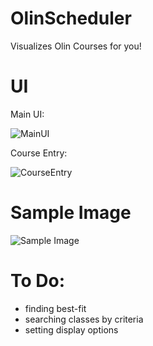 # OlinScheduler
Visualizes Olin Courses for you!

# UI

Main UI:

![MainUI](https://github.com/yycho0108/OlinSchedulerPy/blob/master/img/MainUI.png)

Course Entry:

![CourseEntry](https://github.com/yycho0108/OlinSchedulerPy/blob/master/img/CourseEntry.png)

# Sample Image

![Sample Image](https://github.com/yycho0108/OlinSchedulerPy/blob/master/img/schedule.png)

# To Do:
- finding best-fit
- searching classes by criteria
- setting display options
